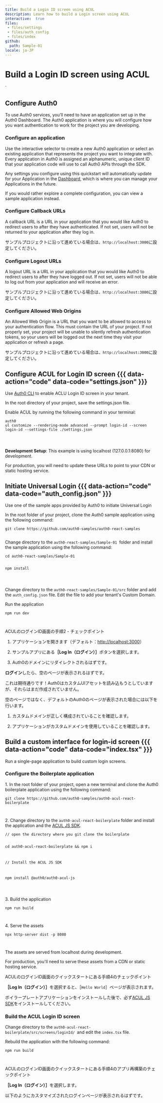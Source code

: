 ```yaml
---
title: Build a Login ID screen using ACUL
description: Learn how to build a Login screen using ACUL
interactive:  true
files:
 - files/settings
 - files/auth_config
 - files/index
github:
  path: Sample-01
locale: ja-JP
---
```


# Build a Login ID screen using ACUL


<p>`</p>

## Configure Auth0


<p>To use Auth0 services, you’ll need to have an application set up in the Auth0 Dashboard. The Auth0 application is where you will configure how you want authentication to work for the project you are developing.</p><h3>Configure an application</h3><p>Use the interactive selector to create a new Auth0 application or select an existing application that represents the project you want to integrate with. Every application in Auth0 is assigned an alphanumeric, unique client ID that your application code will use to call Auth0 APIs through the SDK.</p><p>Any settings you configure using this quickstart will automatically update for your Application in the <a href="https://manage.auth0.com/#/" target="_blank" rel="noreferrer noopener">Dashboard</a>, which is where you can manage your Applications in the future.</p><p>If you would rather explore a complete configuration, you can view a sample application instead.</p><h3>Configure Callback URLs</h3><p>A callback URL is a URL in your application that you would like Auth0 to redirect users to after they have authenticated. If not set, users will not be returned to your application after they log in.</p><p><div class="alert-container" severity="default"><p>サンプルプロジェクトに沿って進めている場合は、<code>http://localhost:3000</code>に設定してください。</p></div></p><h3>Configure Logout URLs</h3><p>A logout URL is a URL in your application that you would like Auth0 to redirect users to after they have logged out. If not set, users will not be able to log out from your application and will receive an error.</p><p><div class="alert-container" severity="default"><p>サンプルプロジェクトに沿って進めている場合は、<code>http://localhost:3000</code>に設定してください。</p></div></p><h3>Configure Allowed Web Origins</h3><p>An Allowed Web Origin is a URL that you want to be allowed to access to your authentication flow. This must contain the URL of your project. If not properly set, your project will be unable to silently refresh authentication tokens, so your users will be logged out the next time they visit your application or refresh a page.</p><p><div class="alert-container" severity="default"><p>サンプルプロジェクトに沿って進めている場合は、<code>http://localhost:3000</code>に設定してください。</p></div></p>

## Configure ACUL for Login ID screen {{{ data-action="code" data-code="settings.json" }}}


<p>Use <a href="https://github.com/auth0/auth0-cli" target="_blank" rel="noreferrer noopener">Auth0 CLI</a> to enable ACLU Login ID screen in your tenant. 



In the root directory of your project, save the settings.json file.</p><p>Enable ACUL by running the following command in your terminal:</p><p><code></code><pre><code class="language-powershell">auth0 ul customize --rendering-mode advanced --prompt login-id --screen login-id --settings-file ./settings.json

</code></pre>

</p><p><div class="alert-container" severity="default"><p><b>Development Setup</b>: This example is using localhost (127.0.0.1:8080) for development. </p><p>For production, you will need to update these URLs to point to your CDN or static hosting service.</p></div></p>

## Initiate Universal Login {{{ data-action="code" data-code="auth_config.json" }}}


<p>Use one of the sample apps provided by Auth0 to initiate Universal Login</p><p>In the root folder of your project, clone the Auth0 sample application using the following command:



<pre><code class="language-powershell">git clone https://github.com/auth0-samples/auth0-react-samples

</code></pre>

</p><p>Change directory to the <code>auth0-react-samples/Sample-01 </code>folder and install the sample application using the following command:</p><p><pre><code class="language-powershell">cd auth0-react-samples/Sample-01

npm install

</code></pre>

</p><p>Change directory  to the <code>auth0-react-samples/Sample-01/src</code> folder and add the <code>auth_config.json</code> file. Edit the file to add your tenant&#39;s Custom Domain.</p><p>Run the application</p><p><pre><code class="language-powershell">npm run dev

</code></pre>

</p><p><div class="checkpoint">ACULのログインID画面の手順2 - チェックポイント <div class="checkpoint-default"><ol><li><p>アプリケーションを開きます（デフォルト：<a href="http://localhost:3000/" target="_blank" rel="noreferrer noopener">http://localhost:3000</a>）</p></li><li><p>サンプルアプリにある<b>［Log In（ログイン）］</b>ボタンを選択します。</p></li><li><p>Auth0のドメインにリダイレクトされるはずです。</p></li></ol><p><b>ログイン</b>したら、空のページが表示されるはずです。</p><p>これは期待通りです！Auth0はカスタムUIアセットを読み込もうとしていますが、それらはまだ作成されていません。</p></div>

  <div class="checkpoint-success"></div>

  <div class="checkpoint-failure"><p>空のページではなく、デフォルトのAuth0のページが表示された場合には以下を行います。</p><ol><li><p>カスタムドメインが正しく構成されていることを確認します。</p></li><li><p>アプリケーションがカスタムドメインを使用していることを確認します。</p></li></ol><p></p></div>

  </div>

</p><p>

 </p><p>

</p><p></p>

## Build a custom interface for login-id screen {{{ data-action="code" data-code="index.tsx" }}}


<p>Run a single-page application to build custom login screens. </p><h3>Configure the Boilerplate application</h3><p>1. In the root folder of your project, open a new terminal and clone the Auth0 boilerplate application using the following command:</p><p><pre><code class="language-javascript">git clone https://github.com/auth0-samples/auth0-acul-react-boilerplate

</code></pre>

</p><p>2. Change directory to the <code>auth0-acul-react-boilerplate</code> folder and install the application and the <a href="https://github.com/auth0/universal-login" target="_blank" rel="noreferrer noopener">ACUL JS SDK</a>.</p><p><pre><code class="language-javascript">// open the directory where you git clone the boilerplate

cd auth0-acul-react-boilerplate &amp;&amp; npm i



// Install the ACUL JS SDK

npm install @auth0/auth0-acul-js

</code></pre>

</p><p>3. Build the application</p><p><pre><code class="language-powershell">npm run build

</code></pre>

</p><p>4. Serve the assets</p><p><pre><code class="language-javascript">npx http-server dist -p 8080

</code></pre>

</p><p><div class="alert-container" severity="default"><p>The assets are served from localhost during development. </p><p>For production, you&#39;ll need to serve these assets from a CDN or static hosting service.</p></div></p><p><div class="checkpoint">ACULのログインID画面のクイックスタートにある手順4のチェックポイント <div class="checkpoint-default"><p><b>［Log In（ログイン）］</b>を選択すると、［<code>Hello World</code>］ページが表示されます。</p></div>

  <div class="checkpoint-success"></div>

  <div class="checkpoint-failure"><p>ボイラープレートアプリケーションをインストールした後で、必ず<a href="https://github.com/auth0/universal-login" target="_blank" rel="noreferrer noopener">ACUL JS SDK</a>をインストールしてください。</p></div>

  </div></p><h3>Build the ACUL Login ID screen </h3><p>Change directory to the <code>auth0-acul-react-boilerplate/src/screens/loginId/ </code>and edit the <code>index.tsx</code> file.</p><p>Rebuild the application with the following command:</p><p><pre><code class="language-powershell">npm run build

</code></pre>

</p><p><div class="checkpoint">ACULのログインID画面のクイックスタートにある手順4のアプリ再構築のチェックポイント <div class="checkpoint-default"><p><b>［Log In（ログイン）］</b>を選択します。</p><p>以下のようにカスタマイズされたログインページが表示されるはずです。</p><img src="//images.ctfassets.net/cdy7uua7fh8z/1RGhZSvF6omC3hH5ewzqQO/6ccb62962617d84cede8795d8ee3979d/Screenshot_2025-02-12_at_14.37.25.png" alt="" /><p></p></div>

  <div class="checkpoint-success"></div>

  <div class="checkpoint-failure"></div>

  </div></p>
